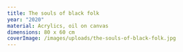 ```yaml
---
title: The souls of black folk
year: "2020"
material: Acrylics, oil on canvas
dimensions: 80 x 60 cm
coverImage: /images/uploads/the-souls-of-black-folk.jpg
---
```

